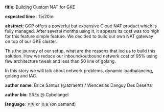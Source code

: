 __title__: Building Custom NAT for GKE

__expected time__ : 15/20m

__abstract__: GCP offers a powerful but expansive Cloud NAT product which is fully managed. After several months using it, it appears its cost was too high for this feature simple feature. We decided to build our own NAT gateway on top of our GKE cluster.

This the journey of our setup, what are the reasons that led us to build this solution. How we reduce our inbound/outbound network cost of 95% using few architecture tweak and less than 50 line of golang.

In this story we will talk about network problems, dynamic loadbalancing, golang and IAC.


__author name__: Brice Santus (@azraeht) / Wenceslas Danguy Des Deserts

__author bio__: SREs @ Cybelangel

__language__: :fr: or :uk: (on demand)
